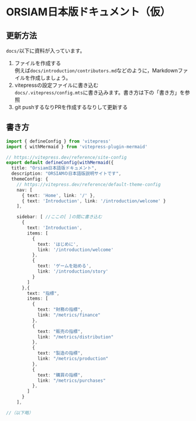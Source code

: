 # ORSIAM日本版ドキュメント（仮）
## 更新方法
`docs/`以下に資料が入っています。

1. ファイルを作成する  
  例えば`docs/introduction/contributors.md`などのように，Markdownファイルを作成しましょう。
2. vitepressの設定ファイルに書き込む  
  `docs/.vitepress/config.mts`に書き込みます。書き方は下の「書き方」を参照
3. git pushするなりPRを作成するなりして更新する

## 書き方
```typescript
import { defineConfig } from 'vitepress'
import { withMermaid } from 'vitepress-plugin-mermaid'

// https://vitepress.dev/reference/site-config
export default defineConfig(withMermaid({
  title: "Orsiam日本語版ドキュメント",
  description: "ORSIAMの日本語版説明サイトです",
  themeConfig: {
    // https://vitepress.dev/reference/default-theme-config
    nav: [
      { text: 'Home', link: '/' },
      { text: 'Introduction', link: '/introduction/welcome' }
    ],

    sidebar: [ //ここの[ ]の間に書き込む
      {
        text: 'Introduction',
        items: [
          {
            text: 'はじめに',
            link: '/introduction/welcome'
          },
          {
            text: 'ゲームを始める',
            link: '/introduction/story'
          }
        ]
      },{
        text: "指標",
        items: [
          {
            text: "財務の指標",
            link: "/metrics/finance"
          },
          {
            text: "販売の指標",
            link: "/metrics/distribution"
          },
          {
            text: "製造の指標",
            link: "/metrics/production"
          },
          {
            text: "購買の指標",
            link: "/metrics/purchases"
          },
        ]
      }
    ],

//（以下略）
```

